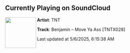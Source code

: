 ## Currently Playing on SoundCloud

[<img align="left" width="100" src="https://i1.sndcdn.com/artworks-MIZC7NUrCdfB5ZSu-aezebg-t500x500.jpg">](https://soundcloud.com/tnt_ofc/benjamin-move-ya-ass-tntx028)

**Artist**: TNT 

**Track**: Benjamin – Move Ya Ass [TNTX028]

Last updated at 5/6/2025, 6:15:38 AM
